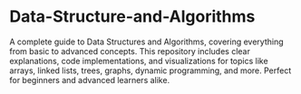 # Data-Structure-and-Algorithms
A complete guide to Data Structures and Algorithms, covering everything from basic to advanced concepts. This repository includes clear explanations, code implementations, and visualizations for topics like arrays, linked lists, trees, graphs, dynamic programming, and more. Perfect for beginners and advanced learners alike.

